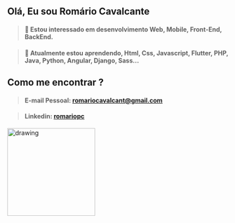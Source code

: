 
## Olá, Eu sou Romário Cavalcante
> #### 👀 Estou interessado em desenvolvimento Web, Mobile, Front-End, BackEnd.

> #### 🌱 Atualmente estou aprendendo, Html, Css, Javascript, Flutter, PHP, Java, Python, Angular, Django, Sass...

## Como me encontrar ?

> #### E-mail Pessoal: romariocavalcant@gmail.com

> #### Linkedin: [romariopc](https://www.linkedin.com/in/romariopc/)


<img src="https://mir-s3-cdn-cf.behance.net/project_modules/max_1200/5eeea355389655.59822ff824b72.gif" alt="drawing" width="200"/>


